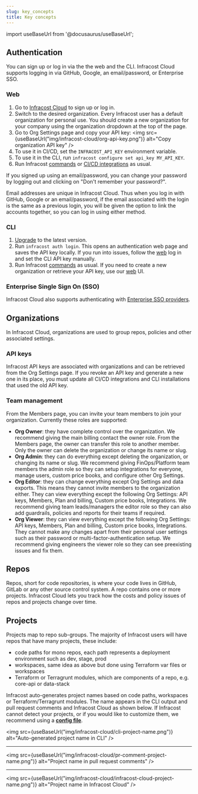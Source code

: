 ```yaml
---
slug: key_concepts
title: Key concepts
---
```


import useBaseUrl from '@docusaurus/useBaseUrl';

## Authentication

You can sign up or log in via the the web and the CLI. Infracost Cloud supports logging in via GitHub, Google, an email/password, or Enterprise SSO.

### Web
1. Go to [Infracost Cloud](https://dashboard.infracost.io) to sign up or log in.
2. Switch to the desired organization. Every Infracost user has a default organization for personal use. You should create a new organization for your company using the organization dropdown at the top of the page.
3. Go to Org Settings page and copy your API key:
  <img src={useBaseUrl("img/infracost-cloud/org-api-key.png")} alt="Copy organization API key" />
3. To use it in CI/CD, set the `INFRACOST_API_KEY` environment variable.
4. To use it in the CLI, run `infracost configure set api_key MY_API_KEY`.
5. Run Infracost [commands](/docs/features/cli_commands) or [CI/CD integrations](/docs/integrations/cicd/) as usual.

If you signed up using an email/password, you can change your password by logging out and clicking on "Don't remember your password?".

Email addresses are unique in Infracost Cloud. Thus when you log in with GitHub, Google or an email/password, if the email associated with the login is the same as a previous login, you will be given the option to link the accounts together, so you can log in using either method.

### CLI
1. [Upgrade](/docs/#1-install-infracost) to the latest version.
2. Run `infracost auth login`.
  This opens an authentication web page and saves the API key locally. If you run into issues, follow the [web](#web) log in and set the CLI API key manually.
3. Run Infracost [commands](/docs/features/cli_commands) as usual. If you need to create a new organization or retrieve your API key, use our [web](#web) UI.

### Enterprise Single Sign On (SSO)
Infracost Cloud also supports authenticating with [Enterprise SSO providers](/docs/infracost_cloud/sso/overview).

## Organizations

In Infracost Cloud, organizations are used to group repos, policies and other associated settings.

### API keys

Infracost API keys are associated with organizations and can be retrieved from the Org Settings page. If you revoke an API key and generate a new one in its place, you must update all CI/CD integrations and CLI installations that used the old API key.

### Team management

From the Members page, you can invite your team members to join your organization. Currently these roles are supported:
- **Org Owner**: they have complete control over the organization. We recommend giving the main billing contact the owner role. From the Members page, the owner can transfer this role to another member. Only the owner can delete the organization or change its name or slug.
- **Org Admin**: they can do everything except deleting the organization, or changing its name or slug. We recommend giving FinOps/Platform team members the admin role so they can setup integrations for everyone, manage users, custom price books, and configure other Org Settings.
- **Org Editor**: they can change everything except Org Settings and data exports. This means they cannot invite members to the organization either. They can view everything except the following Org Settings: API keys, Members, Plan and billing, Custom price books, Integrations. We recommend giving team leads/managers the editor role so they can also add guardrails, policies and reports for their teams if required.
- **Org Viewer**: they can view everything except the following Org Settings: API keys, Members, Plan and billing, Custom price books, Integrations. They cannot make any changes apart from their personal user settings such as their password or multi-factor-authentication setup. We recommend giving engineers the viewer role so they can see preexisting issues and fix them.

## Repos

Repos, short for code repositories, is where your code lives in GitHub, GitLab or any other source control system. A repo contains one or more projects. Infracost Cloud lets you track how the costs and policy issues of repos and projects change over time.

## Projects

Projects map to repo sub-groups. The majority of Infracost users will have repos that have many projects, these include:
- code paths for mono repos, each path represents a deployment environment such as dev, stage, prod
- workspaces, same idea as above but done using Terraform var files or workspaces
- Terraform or Terragrunt modules, which are components of a repo, e.g. core-api or data-stack

Infracost auto-generates project names based on code paths, workspaces or Terraform/Terragrunt modules. The name appears in the CLI output and pull request comments and Infracost Cloud as shown below. If Infracost cannot detect your projects, or if you would like to customize them, we recommend using a [**config file**](/docs/features/config_file/).

<img src={useBaseUrl("img/infracost-cloud/cli-project-name.png")} alt="Auto-generated project name in CLI" />

---

<img src={useBaseUrl("img/infracost-cloud/pr-comment-project-name.png")} alt="Project name in pull request comments" />

---

<img src={useBaseUrl("img/infracost-cloud/infracost-cloud-project-name.png")} alt="Project name in Infracost Cloud" />


